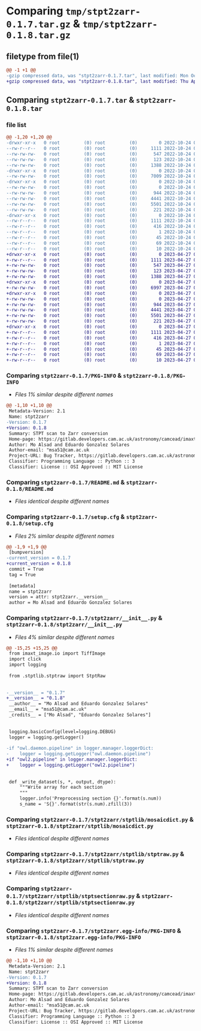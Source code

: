 # Comparing `tmp/stpt2zarr-0.1.7.tar.gz` & `tmp/stpt2zarr-0.1.8.tar.gz`

## filetype from file(1)

```diff
@@ -1 +1 @@
-gzip compressed data, was "stpt2zarr-0.1.7.tar", last modified: Mon Oct 24 09:29:00 2022, max compression
+gzip compressed data, was "stpt2zarr-0.1.8.tar", last modified: Thu Apr 27 08:55:09 2023, max compression
```

## Comparing `stpt2zarr-0.1.7.tar` & `stpt2zarr-0.1.8.tar`

### file list

```diff
@@ -1,20 +1,20 @@
-drwxr-xr-x   0 root         (0) root         (0)        0 2022-10-24 09:29:00.502388 stpt2zarr-0.1.7/
--rw-r--r--   0 root         (0) root         (0)     1111 2022-10-24 09:29:00.502388 stpt2zarr-0.1.7/PKG-INFO
--rw-rw-rw-   0 root         (0) root         (0)      547 2022-10-24 09:28:49.000000 stpt2zarr-0.1.7/README.md
--rw-rw-rw-   0 root         (0) root         (0)      123 2022-10-24 09:28:49.000000 stpt2zarr-0.1.7/pyproject.toml
--rw-rw-rw-   0 root         (0) root         (0)     1388 2022-10-24 09:29:00.502388 stpt2zarr-0.1.7/setup.cfg
-drwxr-xr-x   0 root         (0) root         (0)        0 2022-10-24 09:29:00.501388 stpt2zarr-0.1.7/stpt2zarr/
--rw-rw-rw-   0 root         (0) root         (0)     7009 2022-10-24 09:28:49.000000 stpt2zarr-0.1.7/stpt2zarr/__init__.py
-drwxr-xr-x   0 root         (0) root         (0)        0 2022-10-24 09:29:00.501388 stpt2zarr-0.1.7/stpt2zarr/stptlib/
--rw-rw-rw-   0 root         (0) root         (0)        0 2022-10-24 09:28:49.000000 stpt2zarr-0.1.7/stpt2zarr/stptlib/__init__.py
--rw-rw-rw-   0 root         (0) root         (0)      944 2022-10-24 09:28:49.000000 stpt2zarr-0.1.7/stpt2zarr/stptlib/mosaicdict.py
--rw-rw-rw-   0 root         (0) root         (0)     4441 2022-10-24 09:28:49.000000 stpt2zarr-0.1.7/stpt2zarr/stptlib/stptraw.py
--rw-rw-rw-   0 root         (0) root         (0)     5501 2022-10-24 09:28:49.000000 stpt2zarr-0.1.7/stpt2zarr/stptlib/stptsectionraw.py
--rw-rw-rw-   0 root         (0) root         (0)      221 2022-10-24 09:28:49.000000 stpt2zarr-0.1.7/stpt2zarr/stptlib/stpttileraw.py
-drwxr-xr-x   0 root         (0) root         (0)        0 2022-10-24 09:29:00.501388 stpt2zarr-0.1.7/stpt2zarr.egg-info/
--rw-r--r--   0 root         (0) root         (0)     1111 2022-10-24 09:29:00.000000 stpt2zarr-0.1.7/stpt2zarr.egg-info/PKG-INFO
--rw-r--r--   0 root         (0) root         (0)      416 2022-10-24 09:29:00.000000 stpt2zarr-0.1.7/stpt2zarr.egg-info/SOURCES.txt
--rw-r--r--   0 root         (0) root         (0)        1 2022-10-24 09:29:00.000000 stpt2zarr-0.1.7/stpt2zarr.egg-info/dependency_links.txt
--rw-r--r--   0 root         (0) root         (0)       45 2022-10-24 09:29:00.000000 stpt2zarr-0.1.7/stpt2zarr.egg-info/entry_points.txt
--rw-r--r--   0 root         (0) root         (0)       69 2022-10-24 09:29:00.000000 stpt2zarr-0.1.7/stpt2zarr.egg-info/requires.txt
--rw-r--r--   0 root         (0) root         (0)       10 2022-10-24 09:29:00.000000 stpt2zarr-0.1.7/stpt2zarr.egg-info/top_level.txt
+drwxr-xr-x   0 root         (0) root         (0)        0 2023-04-27 08:55:09.971084 stpt2zarr-0.1.8/
+-rw-r--r--   0 root         (0) root         (0)     1111 2023-04-27 08:55:09.971084 stpt2zarr-0.1.8/PKG-INFO
+-rw-rw-rw-   0 root         (0) root         (0)      547 2023-04-27 08:54:55.000000 stpt2zarr-0.1.8/README.md
+-rw-rw-rw-   0 root         (0) root         (0)      123 2023-04-27 08:54:55.000000 stpt2zarr-0.1.8/pyproject.toml
+-rw-rw-rw-   0 root         (0) root         (0)     1388 2023-04-27 08:55:09.972084 stpt2zarr-0.1.8/setup.cfg
+drwxr-xr-x   0 root         (0) root         (0)        0 2023-04-27 08:55:09.970084 stpt2zarr-0.1.8/stpt2zarr/
+-rw-rw-rw-   0 root         (0) root         (0)     6997 2023-04-27 08:54:55.000000 stpt2zarr-0.1.8/stpt2zarr/__init__.py
+drwxr-xr-x   0 root         (0) root         (0)        0 2023-04-27 08:55:09.971084 stpt2zarr-0.1.8/stpt2zarr/stptlib/
+-rw-rw-rw-   0 root         (0) root         (0)        0 2023-04-27 08:54:55.000000 stpt2zarr-0.1.8/stpt2zarr/stptlib/__init__.py
+-rw-rw-rw-   0 root         (0) root         (0)      944 2023-04-27 08:54:55.000000 stpt2zarr-0.1.8/stpt2zarr/stptlib/mosaicdict.py
+-rw-rw-rw-   0 root         (0) root         (0)     4441 2023-04-27 08:54:55.000000 stpt2zarr-0.1.8/stpt2zarr/stptlib/stptraw.py
+-rw-rw-rw-   0 root         (0) root         (0)     5501 2023-04-27 08:54:55.000000 stpt2zarr-0.1.8/stpt2zarr/stptlib/stptsectionraw.py
+-rw-rw-rw-   0 root         (0) root         (0)      221 2023-04-27 08:54:55.000000 stpt2zarr-0.1.8/stpt2zarr/stptlib/stpttileraw.py
+drwxr-xr-x   0 root         (0) root         (0)        0 2023-04-27 08:55:09.971084 stpt2zarr-0.1.8/stpt2zarr.egg-info/
+-rw-r--r--   0 root         (0) root         (0)     1111 2023-04-27 08:55:09.000000 stpt2zarr-0.1.8/stpt2zarr.egg-info/PKG-INFO
+-rw-r--r--   0 root         (0) root         (0)      416 2023-04-27 08:55:09.000000 stpt2zarr-0.1.8/stpt2zarr.egg-info/SOURCES.txt
+-rw-r--r--   0 root         (0) root         (0)        1 2023-04-27 08:55:09.000000 stpt2zarr-0.1.8/stpt2zarr.egg-info/dependency_links.txt
+-rw-r--r--   0 root         (0) root         (0)       45 2023-04-27 08:55:09.000000 stpt2zarr-0.1.8/stpt2zarr.egg-info/entry_points.txt
+-rw-r--r--   0 root         (0) root         (0)       69 2023-04-27 08:55:09.000000 stpt2zarr-0.1.8/stpt2zarr.egg-info/requires.txt
+-rw-r--r--   0 root         (0) root         (0)       10 2023-04-27 08:55:09.000000 stpt2zarr-0.1.8/stpt2zarr.egg-info/top_level.txt
```

### Comparing `stpt2zarr-0.1.7/PKG-INFO` & `stpt2zarr-0.1.8/PKG-INFO`

 * *Files 1% similar despite different names*

```diff
@@ -1,10 +1,10 @@
 Metadata-Version: 2.1
 Name: stpt2zarr
-Version: 0.1.7
+Version: 0.1.8
 Summary: STPT scan to Zarr conversion
 Home-page: https://gitlab.developers.cam.ac.uk/astronomy/camcead/imaxt/stpt2zarr
 Author: Mo Alsad and Eduardo Gonzalez Solares
 Author-email: "msa51@cam.ac.uk
 Project-URL: Bug Tracker, https://gitlab.developers.cam.ac.uk/astronomy/camcead/imaxt/stpt2zarr/-/issues
 Classifier: Programming Language :: Python :: 3
 Classifier: License :: OSI Approved :: MIT License
```

### Comparing `stpt2zarr-0.1.7/README.md` & `stpt2zarr-0.1.8/README.md`

 * *Files identical despite different names*

### Comparing `stpt2zarr-0.1.7/setup.cfg` & `stpt2zarr-0.1.8/setup.cfg`

 * *Files 2% similar despite different names*

```diff
@@ -1,9 +1,9 @@
 [bumpversion]
-current_version = 0.1.7
+current_version = 0.1.8
 commit = True
 tag = True
 
 [metadata]
 name = stpt2zarr
 version = attr: stpt2zarr.__version__
 author = Mo Alsad and Eduardo Gonzalez Solares
```

### Comparing `stpt2zarr-0.1.7/stpt2zarr/__init__.py` & `stpt2zarr-0.1.8/stpt2zarr/__init__.py`

 * *Files 4% similar despite different names*

```diff
@@ -15,25 +15,25 @@
 from imaxt_image.io import TiffImage
 import click
 import logging
 
 from .stptlib.stptraw import StptRaw
 
 
-__version__ = "0.1.7"
+__version__ = "0.1.8"
 __author__ = "Mo Alsad and Eduardo Gonzalez Solares"
 __email__ = "msa51@cam.ac.uk"
 _credits__ = ["Mo Alsad", "Eduardo Gonzalez Solares"]
 
 
 logging.basicConfig(level=logging.DEBUG)
 logger = logging.getLogger()
 
-if "owl.daemon.pipeline" in logger.manager.loggerDict:
-    logger = logging.getLogger("owl.daemon.pipeline")
+if "owl2.pipeline" in logger.manager.loggerDict:
+    logger = logging.getLogger("owl2.pipeline")
 
 
 def _write_dataset(s, *, output, dtype):
     """Write array for each section
     """
     logger.info('Preprocessing section {}'.format(s.num))
     s_name = 'S{}'.format(str(s.num).zfill(3))
```

### Comparing `stpt2zarr-0.1.7/stpt2zarr/stptlib/mosaicdict.py` & `stpt2zarr-0.1.8/stpt2zarr/stptlib/mosaicdict.py`

 * *Files identical despite different names*

### Comparing `stpt2zarr-0.1.7/stpt2zarr/stptlib/stptraw.py` & `stpt2zarr-0.1.8/stpt2zarr/stptlib/stptraw.py`

 * *Files identical despite different names*

### Comparing `stpt2zarr-0.1.7/stpt2zarr/stptlib/stptsectionraw.py` & `stpt2zarr-0.1.8/stpt2zarr/stptlib/stptsectionraw.py`

 * *Files identical despite different names*

### Comparing `stpt2zarr-0.1.7/stpt2zarr.egg-info/PKG-INFO` & `stpt2zarr-0.1.8/stpt2zarr.egg-info/PKG-INFO`

 * *Files 1% similar despite different names*

```diff
@@ -1,10 +1,10 @@
 Metadata-Version: 2.1
 Name: stpt2zarr
-Version: 0.1.7
+Version: 0.1.8
 Summary: STPT scan to Zarr conversion
 Home-page: https://gitlab.developers.cam.ac.uk/astronomy/camcead/imaxt/stpt2zarr
 Author: Mo Alsad and Eduardo Gonzalez Solares
 Author-email: "msa51@cam.ac.uk
 Project-URL: Bug Tracker, https://gitlab.developers.cam.ac.uk/astronomy/camcead/imaxt/stpt2zarr/-/issues
 Classifier: Programming Language :: Python :: 3
 Classifier: License :: OSI Approved :: MIT License
```


